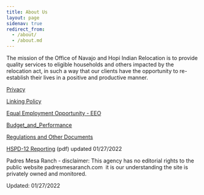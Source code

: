 ```yaml
---
title: About Us
layout: page
sidenav: true
redirect_from:
  - /about/
  - /about.md
---
```


The mission of the Office of Navajo and Hopi Indian Relocation is to provide quality services to eligible households and others impacted by the relocation act, in such a way that our clients have the opportunity to re-establish their lives in a positive and productive manner.

[Privacy]({{site.baseurl}}/privacy)

[Linking Policy]({{site.baseurl}}/policy/Linking-Policy.html)

[Equal Employment Opportunity - EEO]({{site.baseurl}}/eeo)

[Budget\_and\_Performance]({{site.baseurl}}/budget-and-performance/)


[Regulations and Other Documents](https://tinyurl.com/ybte9ant)

[HSPD-12 Reporting]({{site.baseurl}}/assets/documents/about-ONHIR/HSPD-12-Reporting.pdf) (pdf) updated 01/27/2022

Padres Mesa Ranch - disclaimer: This agency has no editorial rights to the public website padresmesaranch.com  it is our understanding the site is privately owned and monitored.

Updated: 01/27/2022


